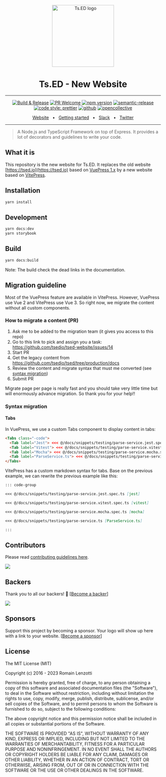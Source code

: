 <p style="text-align: center" align="center">
 <a href="https://tsed.io" target="_blank"><img src="https://tsed.io/tsed-og.png" width="200" alt="Ts.ED logo"/></a>
</p>

<div align="center">
   <h1>Ts.ED - New Website</h1>
   <hr />

[![Build & Release](https://github.com/tsedio/tsed/workflows/Build%20&%20Release/badge.svg)](https://github.com/tsedio/tsed/actions?query=workflow%3A%22Build+%26+Release%22)
[![PR Welcome](https://img.shields.io/badge/PRs-welcome-brightgreen.svg)](https://github.com/tsedio/tsed/blob/master/CONTRIBUTING.md)
[![npm version](https://badge.fury.io/js/%40tsed%2Fcommon.svg)](https://badge.fury.io/js/%40tsed%2Fcommon)
[![semantic-release](https://img.shields.io/badge/%20%20%F0%9F%93%A6%F0%9F%9A%80-semantic--release-e10079.svg)](https://github.com/semantic-release/semantic-release)
[![code style: prettier](https://img.shields.io/badge/code_style-prettier-ff69b4.svg?style=flat-square)](https://github.com/prettier/prettier)
[![github](https://img.shields.io/static/v1?label=Github%20sponsor&message=%E2%9D%A4&logo=GitHub&color=%23fe8e86)](https://github.com/sponsors/romakita)
[![opencollective](https://img.shields.io/static/v1?label=OpenCollective%20sponsor&message=%E2%9D%A4&logo=OpenCollective&color=%23fe8e86)](https://opencollective.com/tsed)

</div>

<div align="center">
  <a href="https://tsed.io/">Website</a>
  <span>&nbsp;&nbsp;•&nbsp;&nbsp;</span>
  <a href="https://tsed.io/getting-started/">Getting started</a>
  <span>&nbsp;&nbsp;•&nbsp;&nbsp;</span>
  <a href="https://api.tsed.io/rest/slack/tsedio/tsed">Slack</a>
  <span>&nbsp;&nbsp;•&nbsp;&nbsp;</span>
  <a href="https://twitter.com/TsED_io">Twitter</a>
</div>

<hr />

> A Node.js and TypeScript Framework on top of Express. It provides a lot of decorators and guidelines to write your code.

## What it is

This repository is the new website for Ts.ED. It replaces the old website [https://tsed.io](https://tsed.io) based on [VuePress 1.x](https://vuepress.vuejs.org/) by a new website based on [VitePress](https://vitepress.dev).

## Installation

```sh
yarn install
```

## Development

```sh
yarn docs:dev
yarn storybook
```

## Build

```sh
yarn docs:build
```

Note: The build check the dead links in the documentation.

## Migration guideline

Most of the VuePress feature are available in VitePress. However, VuePress use Vue 2 and VitePress use Vue 3.
So right now, we migrate the content without all custom components.

### How to migrate a content (PR)

1. Ask me to be added to the migration team (it gives you access to this repo)
1. Go to this link to pick and assign you a task: https://github.com/tsedio/tsed-website/issues/14
1. Start PR
1. Get the legacy content from https://github.com/tsedio/tsed/tree/production/docs
1. Review the content and migrate syntax that must me converted (see [syntax migration](#syntax-migration))
1. Submit PR

Migrate page per page is really fast and you should take very little time but will enormously advance migration. So thank you for your help!!

### Syntax migration

#### Tabs

In VuePress, we use a custom Tabs component to display content in tabs:

```html
<Tabs class="-code">
  <Tab label="Jest"> <<< @/docs/snippets/testing/parse-service.jest.spec.ts </Tab>
  <Tab label="Vitest"> <<< @/docs/snippets/testing/parse-service.vitest.spec.ts </Tab>
  <Tab label="Mocha"> <<< @/docs/snippets/testing/parse-service.mocha.spec.ts </Tab>
  <Tab label="ParseService.ts"> <<< @/docs/snippets/testing/parse-service.ts </Tab>
</Tabs>
```

VitePress has a custom markdown syntax for tabs. Base on the previous example, we can rewrite the previous example like this:

```markdown
::: code-group

<<< @/docs/snippets/testing/parse-service.jest.spec.ts [jest]

<<< @/docs/snippets/testing/parse-service.vitest.spec.ts [vitest]

<<< @/docs/snippets/testing/parse-service.mocha.spec.ts [mocha]

<<< @/docs/snippets/testing/parse-service.ts [ParseService.ts]

:::
```

## Contributors

Please read [contributing guidelines here](./CONTRIBUTING.md).

<a href="https://github.com/tsedio/tsed/graphs/contributors"><img src="https://opencollective.com/tsed/contributors.svg?width=890" /></a>

## Backers

Thank you to all our backers! 🙏 [[Become a backer](https://opencollective.com/tsed#backer)]

<a href="https://opencollective.com/tsed#backers" target="_blank"><img src="https://opencollective.com/tsed/tiers/backer.svg?width=890"></a>

## Sponsors

Support this project by becoming a sponsor. Your logo will show up here with a link to your website. [[Become a sponsor](https://opencollective.com/tsed#sponsor)]

## License

The MIT License (MIT)

Copyright (c) 2016 - 2023 Romain Lenzotti

Permission is hereby granted, free of charge, to any person obtaining a copy of this software and associated documentation files (the "Software"), to deal in the Software without restriction, including without limitation the rights to use, copy, modify, merge, publish, distribute, sublicense, and/or sell copies of the Software, and to permit persons to whom the Software is furnished to do so, subject to the following conditions:

The above copyright notice and this permission notice shall be included in all copies or substantial portions of the Software.

THE SOFTWARE IS PROVIDED "AS IS", WITHOUT WARRANTY OF ANY KIND, EXPRESS OR IMPLIED, INCLUDING BUT NOT LIMITED TO THE WARRANTIES OF MERCHANTABILITY, FITNESS FOR A PARTICULAR PURPOSE AND NONINFRINGEMENT. IN NO EVENT SHALL THE AUTHORS OR COPYRIGHT HOLDERS BE LIABLE FOR ANY CLAIM, DAMAGES OR OTHER LIABILITY, WHETHER IN AN ACTION OF CONTRACT, TORT OR OTHERWISE, ARISING FROM, OUT OF OR IN CONNECTION WITH THE SOFTWARE OR THE USE OR OTHER DEALINGS IN THE SOFTWARE.
